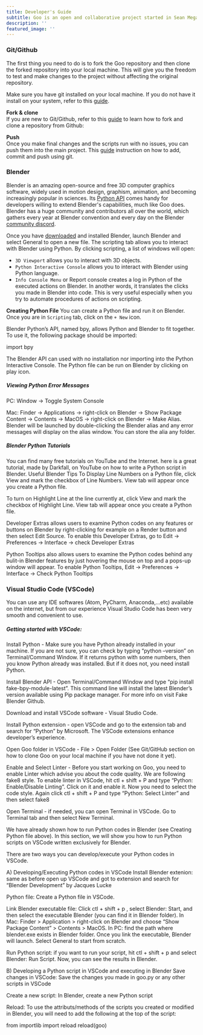 ```yaml
---
title: Developer's Guide
subtitle: Goo is an open and collaborative project started in Sean Megason's group at Harvard University. We welcome everyone who is interested in enhancing 3D models of biological cells with Blender. The developer’s guide is to help contributors willing to start working and contributing on Goo. If you are interested in join, please contact Sean Megason - sean_megason AT hms harvard edu.
description: ''
featured_image: ''
---
```


<h3>Git/Github</h3>
The first thing you need to do is to fork the Goo repository and then clone the forked repository into your local machine. This will give you the freedom to test and make changes to the project without affecting the original repository.

Make sure you have git installed on your local machine. If you do not have it install on your system, refer to this <a href="https://github.com/git-guides/install-git">guide</a>.

<b>Fork & clone</b> <br>
If you are new to Git/Github, refer to this <a href="https://docs.github.com/en/get-started/quickstart/fork-a-repo">guide</a> to learn how to fork and clone a repository from Github: 

<b>Push</b> <br>
Once you make final changes and the scripts run with no issues, you can push them into the main project. This <a href="https://docs.github.com/en/migrations/importing-source-code/using-the-command-line-to-import-source-code/adding-locally-hosted-code-to-github">guide</a> instruction on how to add, commit and push using git.

<h3>Blender</h3>
Blender is an amazing open-source and free 3D computer graphics software, widely used in motion design, graphism, animation, and becoming increasingly popular in sciences. Its <a href="https://docs.blender.org/api/current/index.html">Python API</a> comes handy for developers willing to extend Blender's capabilities, much like Goo does. Blender has a huge community and contributors all over the world, which gathers every year at Blender convention and every day on the Blender <a href="https://discord.gg/blender">community discord</a>. 

Once you have <a href="https://www.blender.org/download/">downloaded</a> and installed Blender, launch Blender and select General to open a new file. The scripting tab allows you to interact with Blender using Python. By clicking scripting, a list of windows will open:

- ```3D Viewport``` allows you to interact with 3D objects.
- ```Python Interactive Console``` allows you to interact with Blender using Python language.
- ```Info Console Menu``` or Report console creates a log in Python of the executed actions on Blender. In another words, it translates the clicks you made in Blender into code. This is very useful especially when you try to automate procedures of actions on scripting.

<b>Creating Python File</b>
You can create a Python file and run it on Blender. Once you are in ```Scripting``` tab, click on the ```+ New``` icon.

Blender Python’s API, named bpy, allows Python and Blender to fit together. To use it, the following package should be imported:

import bpy

The Blender API can used with no installation nor importing into the Python Interactive Console. The Python file can be run on Blender by clicking on play icon.

<h5>Viewing Python Error Messages</h5>
PC: Window -> Toggle System Console

Mac: Finder -> Applications -> right-click on Blender -> Show Package Content -> Contents -> MacOS -> right-click on Blender -> Make Alias. Blender will be launched by double-clicking the Blender alias and any error messages will display on the alias window. You can store the alia any folder.

<h5>Blender Python Tutorials</h5>
You can find many free tutorials on YouTube and the Internet. here is a great tutorial, made by Darkfall, on YouTube on how to write a Python script in Blender.

</h5>Useful Blender Tips</h5>
To Display Line Numbers on a Python file, click View and mark the checkbox of Line Numbers. View tab will appear once you create a Python file.

To turn on Highlight Line at the line currently at, click View and mark the checkbox of Highlight Line. View tab will appear once you create a Python file.

Developer Extras allows users to examine Python codes on any features or buttons on Blender by right-clicking for example on a Render button and then select Edit Source. To enable this Developer Extras, go to Edit -> Preferences -> Interface -> check Developer Extras

Python Tooltips also allows users to examine the Python codes behind any bulit-in Blender features by just hovering the mouse on top and a pops-up window will appear. To enable Python Tooltips, Edit -> Preferences -> Interface -> Check Python Tooltips

<h3>Visual Studio Code (VSCode)</h3>
You can use any IDE softwares (Atom, PyCharm, Anaconda,…etc) available on the internet, but from our experience Visual Studio Code has been very smooth and convenient to use.

<h5>Getting started with VSCode:</h5>
Install Python - Make sure you have Python already installed in your machine. If you are not sure, you can check by typing “python –version” on Terminal/Command Window. If it returns python with some numbers, then you know Python already was installed. But if it does not, you need install Python.

Install Blender API - Open Terminal/Command Window and type “pip install fake-bpy-module-latest”. This command line will install the latest Blender’s version available using Pip package manager. For more info on visit Fake Blender Github.

Download and install VSCode software - Visual Studio Code.

Install Python extension - open VSCode and go to the extension tab and search for “Python” by Microsoft. The VSCode extensions enhance developer’s experience.

Open Goo folder in VSCode - File > Open Folder (See Git/GitHub section on how to clone Goo on your local machine if you have not done it yet).

Enable and Select Linter - Before you start working on Goo, you need to enable Linter which advise you about the code quality. We are following fake8 style. To enable linter in VSCode, hit ctl + shift + P and type “Python: Enable/Disable Linting”. Click on it and enable it. Now you need to select the code style. Again click ctl + shift + P and type “Python: Select Linter” and then select fake8

Open Terminal - if needed, you can open Terminal in VSCode. Go to Terminal tab and then select New Terminal.

We have already shown how to run Python codes in Blender (see Creating Python file above). In this section, we will show you how to run Python scripts on VSCode written exclusively for Blender.

There are two ways you can develop/execute your Python codes in VSCode.

A) Developing/Executing Python codes in VSCode
Install Blender extenion: same as before open up VSCode and got to extension and search for “Blender Development” by Jacques Lucke

Python file: Create a Python file in VSCode.

Link Blender executable file: Click ctl + shift + p , select Blender: Start, and then select the executable Blender (you can find it in Blender folder). In Mac: Finder > Application > right-click on Blender and choose “Show Package Content” > Contents > MacOS. In PC: find the path where blender.exe exists in Blender folder. Once you link the executable, Blender will launch. Select General to start from scratch.

Run Python script: if you want to run your script, hit ctl + shift + p and select Blender: Run Script. Now, you can see the results in Blender.

B) Developing a Python script in VSCode and executing in Blender
Save changes in VSCode: Save the changes you made in goo.py or any other scripts in VSCode

Create a new script: In Blender, create a new Python script

Reload: To use the attributs/methods of the scripts you created or modified in Blender, you will need to add the following at the top of the script:

from importlib import reload
reload(goo)